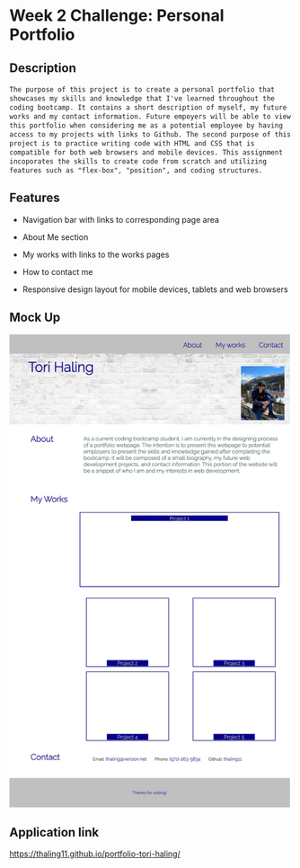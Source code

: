 # Week 2 Challenge: Personal Portfolio

## Description

    The purpose of this project is to create a personal portfolio that showcases my skills and knowledge that I've learned throughout the coding bootcamp. It contains a short description of myself, my future works and my contact information. Future empoyers will be able to view this portfolio when considering me as a potential employee by having access to my projects with links to Github. The second purpose of this project is to practice writing code with HTML and CSS that is compatible for both web browsers and mobile devices. This assignment incoporates the skills to create code from scratch and utilizing features such as "flex-box", "position", and coding structures. 

## Features

* Navigation bar with links to corresponding page area

* About Me section

* My works with links to the works pages

* How to contact me 

* Responsive design layout for mobile devices, tablets and web browsers

## Mock Up
![Screenshot-1](./assets/images/portfolio-screenshot.jpg)

## Application link

https://thaling11.github.io/portfolio-tori-haling/